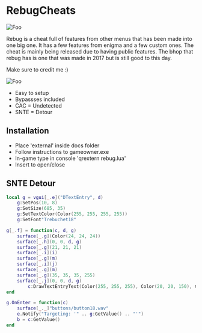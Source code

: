 # RebugCheats

![Foo](https://i.imgur.com/f0ApXbe.png)

Rebug is a cheat full of features from other menus that has been made into one big one. It has a few features from enigma and a few custom ones. The cheat is mainly being released due to having public features. The bhop that rebug has is one that was made in 2017 but is still good to this day.

Make sure to credit me :)

![Foo](https://i.imgur.com/rlxFY4G.png)

* Easy to setup
* Bypassses included
* CAC = Undetected
* SNTE = Detour

## Installation
* Place 'external' inside docs folder
* Follow instructions to gameowner.exe
* In-game type in console 'qrextern rebug.lua'
* Insert to open/close

## SNTE Detour
```lua
local g = vgui[_.e]("DTextEntry", d)
    g:SetPos(10, 8)
    g:SetSize(685, 35)
    g:SetTextColor(Color(255, 255, 255, 255))
    g:SetFont"Trebuchet18"

g[_.f] = function(c, d, g)
    surface[_.g](Color(24, 24, 24))
    surface[_.h](0, 0, d, g)
    surface[_.g](21, 21, 21)
    surface[_.i](i)
    surface[_.g](m)
    surface[_.i](j)
    surface[_.g](m)
    surface[_.g](35, 35, 35, 255)
    surface[_.j](0, 0, d, g)
        c:DrawTextEntryText(Color(255, 255, 255), Color(20, 20, 150), Color(100, 100, 100))
end

g.OnEnter = function(c)
    surface[_._]"buttons/button18.wav"
    e.Notify("Targeting: '" .. g:GetValue() .. "'")
    b = c:GetValue()
end
```
